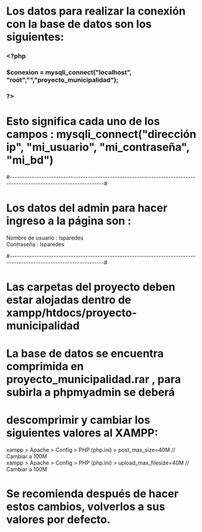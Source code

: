# Los datos para realizar la conexión con la base de datos son los siguientes:

### <?php 
### $conexion = mysqli_connect("localhost", "root","","proyecto_municipalidad"); 
### ?>

# Esto significa cada uno de los campos : mysqli_connect("dirección ip", "mi_usuario", "mi_contraseña", "mi_bd")
#--------------------------------------------------------------------------------------------------------------------#

# Los datos del admin para hacer ingreso a la página son : 

Nombre de usuario : lsparedes <br>
Contraseña : lsparedes

#--------------------------------------------------------------------------------------------------------------------#

# Las carpetas del proyecto deben estar alojadas dentro de xampp/htdocs/proyecto-municipalidad

# La base de datos se encuentra comprimida en proyecto_municipalidad.rar , para subirla a phpmyadmin se deberá 
# descomprimir y cambiar los siguientes valores al XAMPP:
xampp > Apache > Config > PHP (php.ini) > post_max_size=40M // Cambiar a 100M <br>
xampp > Apache > Config > PHP (php.ini) > upload_max_filesize=40M // Cambiar a 100M
# Se recomienda después de hacer estos cambios, volverlos a sus valores por defecto.
